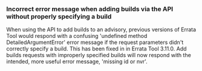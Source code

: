 ### Incorrect error message when adding builds via the API without properly specifying a build

When using the API to add builds to an advisory, previous versions of Errata
Tool would respond with a confusing 'undefined method DetailedArgumentError'
error message if the request parameters didn't correctly specify a build. This
has been fixed in in Errata Tool 3.11.0. Add builds requests with improperly
specified builds will now respond with the intended, more useful error
message, 'missing id or nvr'.
